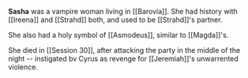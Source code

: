 **Sasha** was a vampire woman living in [[Barovia]]. She had history with [[Ireena]] and [[Strahd]] both, and used to be [[Strahd]]'s partner. 

She also had a holy symbol of [[Asmodeus]], similar to [[Magda]]'s.

She died in [[Session 30]], after attacking the party in the middle of the night -- instigated bv Cyrus as revenge for [[Jeremiah]]'s unwarrented violence.
